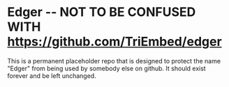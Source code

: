 # Edger -- NOT TO BE CONFUSED WITH https://github.com/TriEmbed/edger
This is a permanent placeholder repo that is designed to protect the name "Edger" from being used by somebody else on github. It should exist forever and be left unchanged.
